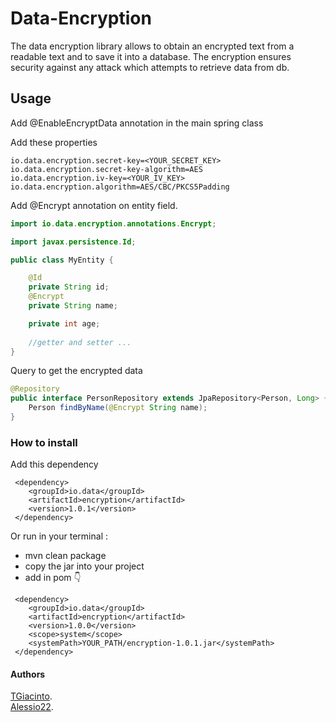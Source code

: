 # Data-Encryption


The data encryption library allows to obtain an encrypted text from a readable text and to save it into a database. The encryption ensures security against any attack which attempts to retrieve data from db.
## Usage

Add @EnableEncryptData annotation in the main spring class

Add these properties
```
io.data.encryption.secret-key=<YOUR_SECRET_KEY>
io.data.encryption.secret-key-algorithm=AES
io.data.encryption.iv-key=<YOUR_IV_KEY>
io.data.encryption.algorithm=AES/CBC/PKCS5Padding
```

Add @Encrypt annotation on entity field.

```java
import io.data.encryption.annotations.Encrypt;

import javax.persistence.Id;

public class MyEntity {

    @Id
    private String id;
    @Encrypt
    private String name;

    private int age;
    
    //getter and setter ...
}
```

Query to get the encrypted data
``` java
@Repository
public interface PersonRepository extends JpaRepository<Person, Long> {
    Person findByName(@Encrypt String name);
}
```


### How to install

Add this dependency
```
 <dependency>
    <groupId>io.data</groupId>
    <artifactId>encryption</artifactId>
    <version>1.0.1</version>
 </dependency>
```


Or run in your terminal :

- mvn clean package
- copy the jar into your project
- add in pom 👇

```
 <dependency>
    <groupId>io.data</groupId>
    <artifactId>encryption</artifactId>
    <version>1.0.0</version>
    <scope>system</scope>
    <systemPath>YOUR_PATH/encryption-1.0.1.jar</systemPath>
 </dependency>
```

#### Authors

[TGiacinto](https://github.com/TGiacinto).  
[Alessio22](https://github.com/Alessio22).  
